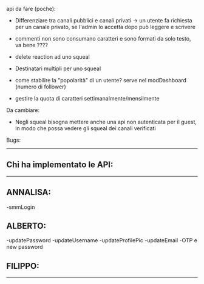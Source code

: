 api da fare (poche):

- Differenziare tra canali pubblici e canali privati -> un utente fa richiesta per un canale privato, se l'admin lo accetta dopo può leggere e scrivere

- commenti non sono consumano caratteri e sono formati da solo testo, va bene ????

- delete reaction ad uno squeal

- Destinatari multipli per uno squeal
- come stabilire la "popolarità" di un utente? serve nel modDashboard (numero di follower)

- gestire la quota di caratteri settimanalmente/mensilmente

Da cambiare:

- Negli squeal bisogna mettere anche una api non autenticata per il guest, in modo che possa vedere gli squeal dei canali verificati

Bugs:

---

## Chi ha implementato le API:

---

## ANNALISA:

-smmLogin

## ALBERTO:

-updatePassword
-updateUsername
-updateProfilePic
-updateEmail
-OTP e new password

## FILIPPO:

---

